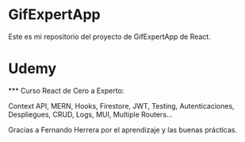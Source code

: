 # GifExpertApp

Este es mi repositorio del proyecto de GifExpertApp de React.


# Udemy

*** Curso React de Cero a Experto:

Context API, MERN, Hooks, Firestore, JWT, Testing, Autenticaciones, Despliegues, CRUD, Logs, MUI, Multiple Routers...

Gracias a Fernando Herrera por el aprendizaje y las buenas prácticas.

